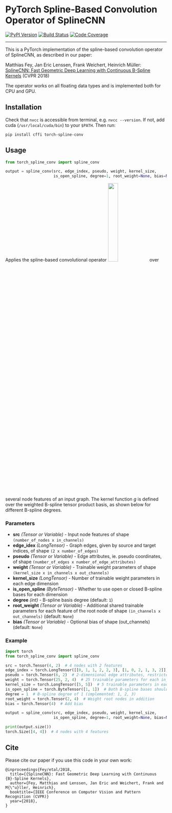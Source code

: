 [pypi-image]: https://badge.fury.io/py/torch-spline-conv.svg
[pypi-url]: https://pypi.python.org/pypi/torch-spline-conv
[build-image]: https://travis-ci.org/rusty1s/pytorch_spline_conv.svg?branch=master
[build-url]: https://travis-ci.org/rusty1s/pytorch_spline_conv
[coverage-image]: https://codecov.io/gh/rusty1s/pytorch_spline_conv/branch/master/graph/badge.svg
[coverage-url]: https://codecov.io/github/rusty1s/pytorch_spline_conv?branch=master

# PyTorch Spline-Based Convolution Operator of SplineCNN

[![PyPI Version][pypi-image]][pypi-url]
[![Build Status][build-image]][build-url]
[![Code Coverage][coverage-image]][coverage-url]

--------------------------------------------------------------------------------

This is a PyTorch implementation of the spline-based convolution operator of SplineCNN, as described in our paper:

Matthias Fey, Jan Eric Lenssen, Frank Weichert, Heinrich Müller: [SplineCNN: Fast Geometric Deep Learning with Continuous B-Spline Kernels](https://arxiv.org/abs/1711.08920) (CVPR 2018)

The operator works on all floating data types and is implemented both for CPU and GPU.

## Installation

Check that `nvcc` is accessible from terminal, e.g. `nvcc --version`.
If not, add cuda (`/usr/local/cuda/bin`) to your `$PATH`.
Then run:

```
pip install cffi torch-spline-conv
```

## Usage

```python
from torch_spline_conv import spline_conv

output = spline_conv(src, edge_index, pseudo, weight, kernel_size,
                     is_open_spline, degree=1, root_weight=None, bias=None)
```

Applies the spline-based convolutional operator
<img width="25%" src="https://user-images.githubusercontent.com/6945922/38684093-36d9c52e-3e6f-11e8-9021-db054223c6b9.png" />
over several node features of an input graph.
The kernel function *g* is defined over the weighted B-spline tensor product basis, as shown below for different B-spline degrees.

### Parameters

* **src** *(Tensor or Variable)* - Input node features of shape `(number_of_nodes x in_channels)`
* **edge_idex** *(LongTensor)* - Graph edges, given by source and target indices, of shape `(2 x number_of_edges)`
* **pseudo** *(Tensor or Variable)* - Edge attributes, ie. pseudo coordinates, of shape `(number_of_edges x number_of_edge_attributes)`
* **weight** *(Tensor or Variable)* - Trainable weight parameters of shape `(kernel_size x in_channels x out_channels)`
* **kernel_size** *(LongTensor)* - Number of trainable weight parameters in each edge dimension
* **is_open_spline** *(ByteTensor)* - Whether to use open or closed B-spline bases for each dimension
* **degree** *(int)* - B-spline basis degree (default: `1`)
* **root_weight** *(Tensor or Variable)* - Additional shared trainable parameters for each feature of the root node of shape `(in_channels x out_channels)` (default: `None`)
* **bias** *(Tensor or Variable)* - Optional bias of shape (out_channels) (default: `None`)

### Example

```python
import torch
from torch_spline_conv import spline_conv

src = torch.Tensor(4, 2)  # 4 nodes with 2 features
edge_index = torch.LongTensor([[0, 1, 1, 2, 2, 3], [1, 0, 2, 1, 3, 2]])  # 6 edges
pseudo = torch.Tensor(6, 2)  # 2-dimensional edge attributes, restricted to [0, 1]
weight = torch.Tensor(25, 2, 4)  # 25 trainable parameters for each in_channels x out_channels combination
kernel_size = torch.LongTensor([5, 5])  # 5 trainable parameters in each edge dimension
is_open_spline = torch.ByteTensor([1, 1])  # Both B-spline bases should be open
degree = 1  # B-spline degree of 1 (implemented: 1, 2, 3)
root_weight = torch.Tensor(2, 4)  # Weight root nodes in addition
bias = torch.Tensor(4)  # Add bias

output = spline_conv(src, edge_index, pseudo, weight, kernel_size,
                     is_open_spline, degree=1, root_weight=None, bias=None)

print(output.size())
torch.Size([4, 4])  # 4 nodes with 4 features
```

## Cite

Please cite our paper if you use this code in your own work:

```
@inproceedings{Fey/etal/2018,
  title={{SplineCNN}: Fast Geometric Deep Learning with Continuous {B}-Spline Kernels},
  author={Fey, Matthias and Lenssen, Jan Eric and Weichert, Frank and M{\"u}ller, Heinrich},
  booktitle={IEEE Conference on Computer Vision and Pattern Recognition (CVPR)}
  year={2018},
}
```
